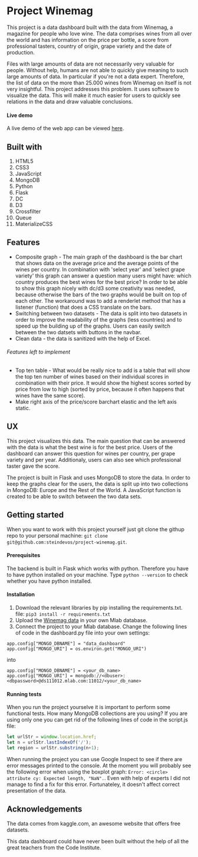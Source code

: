 # Project Winemag
This project is a data dashboard built with the data from Winemag, a magazine for people who love wine. The data comprises wines from all over the world and has information on the price per bottle, a score from professional tasters, country of origin, grape variety and the date of production. 

Files with large amounts of data are not necessarily very valuable for people. Without help, humans are not able to quickly give meaning to such large amounts of data. In particular if you're not a data expert. Therefore, the list of data on the more than 25.000 wines from Winemag on itself is not very insightful. This project addresses this problem. It uses software to visualize the data. This will make it much easier for users to quickly see relations in the data and draw valuable conclusions. 

#### Live demo
A live demo of the web app can be viewed [here].

[here]: https://sdv-project-winemag.herokuapp.com/

## Built with
1. HTML5
2. CSS3
3. JavaScript
4. MongoDB 
5. Python
6. Flask
7. DC
8. D3
9. Crossfilter
10. Queue 
11. MaterializeCSS

## Features
* Composite graph - The main graph of the dashboard is the bar chart that shows data on the average price and the average points of the wines per country. In combination with 'select year' and 'select grape variety' this graph can answer a question many users might have: which country produces the best wines for the best price? In order to be able to show this graph nicely with dc/d3 some creativity was needed, because otherwise the bars of the two graphs would be built on top of each other. The workaround was to add a renderlet method that has a listener (function) that does a CSS translate on the bars. 
* Switching between two datasets - The data is split into two datasets in order to improve the readability of the graphs (less countries) and to speed up the building up of the graphs. Users can easily switch between the two datsets with buttons in the navbar. 
* Clean data - the data is sanitized with the help of Excel. 

###### Features left to implement
* Top ten table - What would be really nice to add is a table that will show the top ten number of wines based on their individual scores in combination with their price. It would show the highest scores sorted by price from low to high (sorted by price, because it often happens that wines have the same score).
* Make right axis of the price/score barchart elastic and the left axis static. 


## UX
This project visualizes this data. The main question that can be answered with the data is what the best wine is for the best price. Users of the dashboard can answer this question for wines per country, per grape variety and per year. Additionaly, users can also see which professional taster gave the score.

The project is built in Flask and uses MongoDB to store the data. In order to keep the graphs clear for the users, the data is split up into two collections in MongoDB: Europe and the Rest of the World. A JavaScript function is created to be able to switch between the two data sets.

## Getting started
When you want to work with this project yourself just git clone the githup repo to your personal machine: ```git clone git@github.com:steindevos/project-winemag.git```. 

#### Prerequisites
The backend is built in Flask which works with python. Therefore you have to have python installed on your machine. Type ```python --version``` to check whether you have python installed. 

#### Installation
1. Download the relevant libraries by pip installing the requirements.txt. file: ```pip3 install -r requirements.txt``` 
2. Upload the [Winemag data] in your own Mlab database. 
3. Connect the project to your Mlab database. Change the following lines of code in the dashboard.py file into your own settings: 

```
app.config["MONGO_DBNAME"] = "data_dashboard"
app.config["MONGO_URI"] = os.environ.get("MONGO_URI")
```
into 
```
app.config["MONGO_DBNAME"] = <your_db_name>
app.config["MONGO_URI"] = mongodb://<dbuser>:<dbpassword>@ds111012.mlab.com:11012/<your_db_name>
```
[Winemag data]: https://www.kaggle.com/christopheiv/winemagdata130k

#### Running tests
When you run the project yourselve it is important to perform some functional tests. How many MongoDB collections are you using? If you are using only one you can get rid of the following lines of code in the script.js file: 

```javascript
let urlStr = window.location.href;
let n = urlStr.lastIndexOf('/');
let region = urlStr.substring(n+1);
````
When running the project you can use Google Inspect to see if there are error messages printed to the console. At the moment you will probably see the following error when using the boxplot graph: ```Error: <circle> attribute cy: Expected length, "NaN".```. Even with help of experts I did not manage to find a fix for this error. Fortunateley, it doesn't affect correct presentation of the data. 


## Acknowledgements
The data comes from kaggle.com, an awesome website that offers free datasets. 

This data dashboard could have never been built without the help of all the great teachers from the Code Institute. 